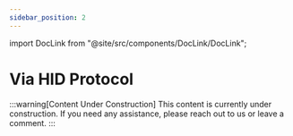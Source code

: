 ```yaml
---
sidebar_position: 2
---
```


import DocLink from "@site/src/components/DocLink/DocLink";

# Via HID Protocol

:::warning[Content Under Construction]
This content is currently under construction. If you need any assistance, please <DocLink to="/docs/Support/ConnectWithUs">reach out to us</DocLink> or leave a comment.
:::
